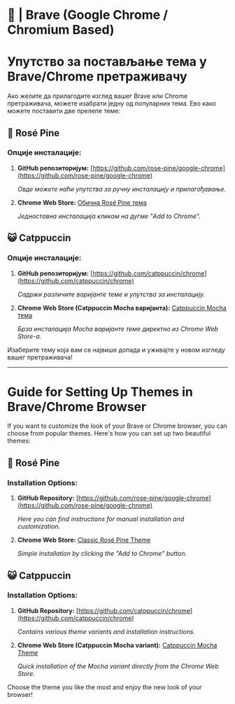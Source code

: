 # 🦁 | Brave (Google Chrome / Chromium Based)

# Упутство за постављање тема у Brave/Chrome претраживачу

Ако желите да прилагодите изглед вашег Brave или Chrome претраживача, можете изабрати једну од популарних тема. Ево како можете поставити две прелепе теме:

## 🌹 Rosé Pine


### Опције инсталације:

1. **GitHub репозиторијум:**
   [https://github.com/rose-pine/google-chrome](https://github.com/rose-pine/google-chrome)
   
   *Овде можете наћи упутства за ручну инсталацију и прилагођавање.*

2. **Chrome Web Store:**
   [Обична Rosé Pine тема](https://chromewebstore.google.com/detail/ros%C3%A9-pine/noimedcjdohhokijigpfcbjcfcaaahej)
   
   *Једноставна инсталација кликом на дугме "Add to Chrome".*

## 😺 Catppuccin


### Опције инсталације:

1. **GitHub репозиторијум:**
   [https://github.com/catppuccin/chrome](https://github.com/catppuccin/chrome)
   
   *Садржи различите варијанте теме и упутства за инсталацију.*

2. **Chrome Web Store (Catppuccin Mocha варијанта):**
   [Catppuccin Mocha тема](https://chromewebstore.google.com/detail/catppuccin-chrome-theme-m/bkkmolkhemgaeaeggcmfbghljjjoofoh)
   
   *Брза инсталација Mocha варијанте теме директно из Chrome Web Store-а.*

Изаберите тему која вам се највише допада и уживајте у новом изгледу вашег претраживача!

---

# Guide for Setting Up Themes in Brave/Chrome Browser

If you want to customize the look of your Brave or Chrome browser, you can choose from popular themes. Here's how you can set up two beautiful themes:

## 🌹 Rosé Pine


### Installation Options:

1. **GitHub Repository:**
   [https://github.com/rose-pine/google-chrome](https://github.com/rose-pine/google-chrome)
   
   *Here you can find instructions for manual installation and customization.*

2. **Chrome Web Store:**
   [Classic Rosé Pine Theme](https://chromewebstore.google.com/detail/ros%C3%A9-pine/noimedcjdohhokijigpfcbjcfcaaahej)
   
   *Simple installation by clicking the "Add to Chrome" button.*

## 😺 Catppuccin


### Installation Options:

1. **GitHub Repository:**
   [https://github.com/catppuccin/chrome](https://github.com/catppuccin/chrome)
   
   *Contains various theme variants and installation instructions.*

2. **Chrome Web Store (Catppuccin Mocha variant):**
   [Catppuccin Mocha Theme](https://chromewebstore.google.com/detail/catppuccin-chrome-theme-m/bkkmolkhemgaeaeggcmfbghljjjoofoh)
   
   *Quick installation of the Mocha variant directly from the Chrome Web Store.*

Choose the theme you like the most and enjoy the new look of your browser!
